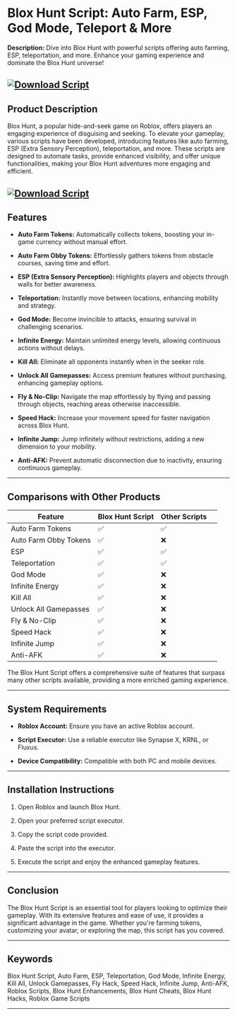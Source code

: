 # Blox Hunt Script: Auto Farm, ESP, God Mode, Teleport & More

**Description:** Dive into Blox Hunt with powerful scripts offering auto farming, ESP, teleportation, and more. Enhance your gaming experience and dominate the Blox Hunt universe!

[![Download Script](https://img.shields.io/badge/Download-Script-blueviolet)](https://roblotools.github.io/scripts/blox-hunt/)
---

## Product Description

Blox Hunt, a popular hide-and-seek game on Roblox, offers players an engaging experience of disguising and seeking. To elevate your gameplay, various scripts have been developed, introducing features like auto farming, ESP (Extra Sensory Perception), teleportation, and more. These scripts are designed to automate tasks, provide enhanced visibility, and offer unique functionalities, making your Blox Hunt adventures more engaging and efficient.

[![Download Script](https://i.ytimg.com/vi/mXAGAKIpqG8/maxresdefault.jpg)](https://roblotools.github.io/scripts/blox-hunt/)
---

## Features

* **Auto Farm Tokens:** Automatically collects tokens, boosting your in-game currency without manual effort.

* **Auto Farm Obby Tokens:** Effortlessly gathers tokens from obstacle courses, saving time and effort.

* **ESP (Extra Sensory Perception):** Highlights players and objects through walls for better awareness.

* **Teleportation:** Instantly move between locations, enhancing mobility and strategy.

* **God Mode:** Become invincible to attacks, ensuring survival in challenging scenarios.

* **Infinite Energy:** Maintain unlimited energy levels, allowing continuous actions without delays.

* **Kill All:** Eliminate all opponents instantly when in the seeker role.

* **Unlock All Gamepasses:** Access premium features without purchasing, enhancing gameplay options.

* **Fly & No-Clip:** Navigate the map effortlessly by flying and passing through objects, reaching areas otherwise inaccessible.

* **Speed Hack:** Increase your movement speed for faster navigation across Blox Hunt.

* **Infinite Jump:** Jump infinitely without restrictions, adding a new dimension to your mobility.

* **Anti-AFK:** Prevent automatic disconnection due to inactivity, ensuring continuous gameplay.

---

## Comparisons with Other Products

| Feature               | Blox Hunt Script | Other Scripts |                                                       |
| --------------------- | ---------------- | ------------- | ----------------------------------------------------- |
| Auto Farm Tokens      | ✅                | ✅             |                                                       |
| Auto Farm Obby Tokens | ✅                | ❌             |                                                       |
| ESP                   | ✅                | ✅             |                                                       |
| Teleportation         | ✅                | ✅             |                                                       |
| God Mode              | ✅                | ❌             |                                                       |
| Infinite Energy       | ✅                | ❌             |                                                       |
| Kill All              | ✅                | ❌             |                                                       |
| Unlock All Gamepasses | ✅                | ❌             |                                                       |
| Fly & No-Clip         | ✅                | ❌             |                                                       |
| Speed Hack            | ✅                | ❌             |                                                       |
| Infinite Jump         | ✅                | ❌             |                                                       |
| Anti-AFK              | ✅                | ❌             |  |

The Blox Hunt Script offers a comprehensive suite of features that surpass many other scripts available, providing a more enriched gaming experience.

---

## System Requirements

* **Roblox Account:** Ensure you have an active Roblox account.

* **Script Executor:** Use a reliable executor like Synapse X, KRNL, or Fluxus.

* **Device Compatibility:** Compatible with both PC and mobile devices.

---

## Installation Instructions

1. Open Roblox and launch Blox Hunt.

2. Open your preferred script executor.

3. Copy the script code provided.

4. Paste the script into the executor.

5. Execute the script and enjoy the enhanced gameplay features.

---

## Conclusion

The Blox Hunt Script is an essential tool for players looking to optimize their gameplay. With its extensive features and ease of use, it provides a significant advantage in the game. Whether you're farming tokens, customizing your avatar, or exploring the map, this script has you covered.

---

## Keywords

Blox Hunt Script, Auto Farm, ESP, Teleportation, God Mode, Infinite Energy, Kill All, Unlock Gamepasses, Fly Hack, Speed Hack, Infinite Jump, Anti-AFK, Roblox Scripts, Blox Hunt Enhancements, Blox Hunt Cheats, Blox Hunt Hacks, Roblox Game Scripts

---